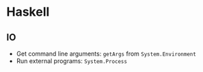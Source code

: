 # Haskell

## IO

- Get command line arguments: `getArgs` from `System.Environment`
- Run external programs: `System.Process`

